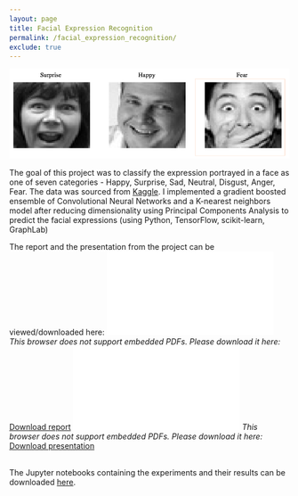 ```yaml
---
layout: page
title: Facial Expression Recognition
permalink: /facial_expression_recognition/
exclude: true
---
```

![Facial](../files/facial_expression_recognition_image.png?raw=true)

The goal of this project was to classify the expression portrayed in a face as one of seven categories - Happy, Surprise, Sad, Neutral, Disgust, Anger, Fear. The data was sourced from [Kaggle]. I implemented a gradient boosted ensemble of Convolutional Neural Networks and a K-nearest neighbors model after reducing dimensionality using Principal Components Analysis to predict the facial expressions (using Python, TensorFlow, scikit-learn, GraphLab)

[kaggle]: https://www.kaggle.com/c/challenges-in-representation-learning-facial-expression-recognition-challenge

The report and the presentation from the project can be viewed/downloaded here:
<object data="/files/facial_expression_recognition_report.pdf" type="application/pdf" width="360px" height="400px">
    <embed src="/files/facial_expression_recognition_report.pdf">
        <i>This browser does not support embedded PDFs. Please download it here: </i><a href="/files/facial_expression_recognition_report.pdf">Download report</a>
    </embed>
</object>
<object data="/files/facial_expression_recognition_presentation.pdf" type="application/pdf" width="360px" height="400px">
    <embed src="/files/facial_expression_recognition_presentation.pdf">
	        <i>This browser does not support embedded PDFs. Please download it here: </i><a href="/files/facial_expression_recognition_presentation.pdf">Download presentation</a>
    </embed>
</object>

<br>
The Jupyter notebooks containing the experiments and their results can be downloaded <a href='/files/facial_expression_recognition_codes.zip'>here</a>.
<!--You can find the source code for Jekyll at GitHub:
[jekyll][jekyll-organization] /
[jekyll](https://github.com/jekyll/jekyll)-->

[jekyll-organization]: https://github.com/jekyll

